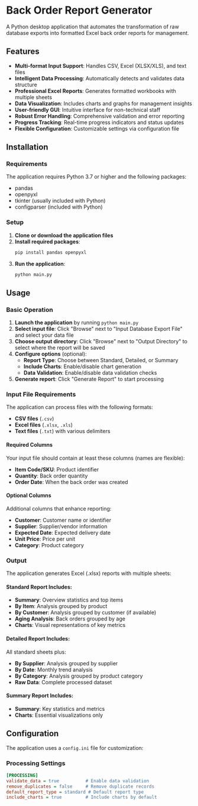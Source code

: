 # Back Order Report Generator

A Python desktop application that automates the transformation of raw database exports into formatted Excel back order reports for management.

## Features

- **Multi-format Input Support**: Handles CSV, Excel (XLSX/XLS), and text files
- **Intelligent Data Processing**: Automatically detects and validates data structure
- **Professional Excel Reports**: Generates formatted workbooks with multiple sheets
- **Data Visualization**: Includes charts and graphs for management insights
- **User-friendly GUI**: Intuitive interface for non-technical staff
- **Robust Error Handling**: Comprehensive validation and error reporting
- **Progress Tracking**: Real-time progress indicators and status updates
- **Flexible Configuration**: Customizable settings via configuration file

## Installation

### Requirements

The application requires Python 3.7 or higher and the following packages:
- pandas
- openpyxl
- tkinter (usually included with Python)
- configparser (included with Python)

### Setup

1. **Clone or download the application files**
2. **Install required packages**:
   ```bash
   pip install pandas openpyxl
   ```
3. **Run the application**:
   ```bash
   python main.py
   ```

## Usage

### Basic Operation

1. **Launch the application** by running `python main.py`
2. **Select input file**: Click "Browse" next to "Input Database Export File" and select your data file
3. **Choose output directory**: Click "Browse" next to "Output Directory" to select where the report will be saved
4. **Configure options** (optional):
   - **Report Type**: Choose between Standard, Detailed, or Summary
   - **Include Charts**: Enable/disable chart generation
   - **Data Validation**: Enable/disable data validation checks
5. **Generate report**: Click "Generate Report" to start processing

### Input File Requirements

The application can process files with the following formats:
- **CSV files** (`.csv`)
- **Excel files** (`.xlsx`, `.xls`)
- **Text files** (`.txt`) with various delimiters

#### Required Columns

Your input file should contain at least these columns (names are flexible):
- **Item Code/SKU**: Product identifier
- **Quantity**: Back order quantity
- **Order Date**: When the back order was created

#### Optional Columns

Additional columns that enhance reporting:
- **Customer**: Customer name or identifier
- **Supplier**: Supplier/vendor information
- **Expected Date**: Expected delivery date
- **Unit Price**: Price per unit
- **Category**: Product category

### Output

The application generates Excel (.xlsx) reports with multiple sheets:

#### Standard Report Includes:
- **Summary**: Overview statistics and top items
- **By Item**: Analysis grouped by product
- **By Customer**: Analysis grouped by customer (if available)
- **Aging Analysis**: Back orders grouped by age
- **Charts**: Visual representations of key metrics

#### Detailed Report Includes:
All standard sheets plus:
- **By Supplier**: Analysis grouped by supplier
- **By Date**: Monthly trend analysis
- **By Category**: Analysis grouped by product category
- **Raw Data**: Complete processed dataset

#### Summary Report Includes:
- **Summary**: Key statistics and metrics
- **Charts**: Essential visualizations only

## Configuration

The application uses a `config.ini` file for customization:

### Processing Settings
```ini
[PROCESSING]
validate_data = true          # Enable data validation
remove_duplicates = false     # Remove duplicate records
default_report_type = standard # Default report type
include_charts = true         # Include charts by default

